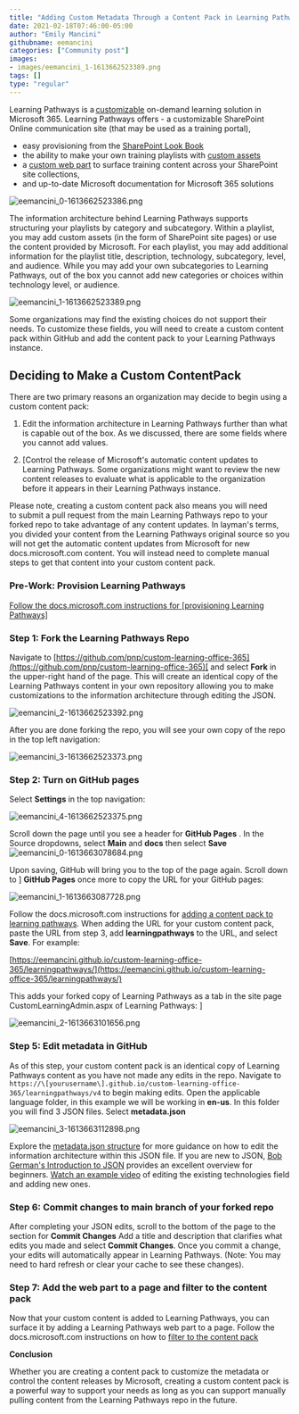 ```yaml
---
title: "Adding Custom Metadata Through a Content Pack in Learning Pathways"
date: 2021-02-18T07:46:00-05:00
author: "Emily Mancini"
githubname: eemancini
categories: ["Community post"]
images:
- images/eemancini_1-1613662523389.png
tags: []
type: "regular"
---
```


Learning Pathways is
a [customizable](https://docs.microsoft.com/office365/customlearning/custom_accessadmin)
on-demand learning solution in Microsoft 365. Learning Pathways offers - a
customizable SharePoint Online communication site (that may be used as a
training portal), 

- easy provisioning from
the [SharePoint Look
Book](https://lookbook.microsoft.com/details/3df8bd55-b872-4c9d-88e3-6b2f05344239?source=default)
- the ability to make your own training playlists with
[custom
assets](https://docs.microsoft.com/office365/customlearning/custom_addassets)
- a [custom web
part](https://docs.microsoft.com/office365/customlearning/custom_whereiswebpart) to 
surface training content across your SharePoint site collections, 
- and
up-to-date Microsoft documentation for Microsoft 365
solutions

![eemancini_0-1613662523386.png](images/eemancini_0-1613662523386.png)

The information architecture behind Learning Pathways supports
structuring your playlists by category and subcategory. Within a
playlist, you may add custom assets (in the form of SharePoint site
pages) or use the content provided by Microsoft. For each playlist, you
may add additional information for the playlist title, description,
technology, subcategory, level, and audience. While you may add your own
subcategories to Learning Pathways, out of the box you cannot add new
categories or choices
within technology
level, or
audience.

![eemancini_1-1613662523389.png](images/eemancini_1-1613662523389.png)

Some organizations may find the existing choices do not support their
needs. To customize these fields, you will need to
create a custom content pack within GitHub and add the content pack to
your Learning Pathways instance.

## Deciding to Make a Custom ContentPack

There are two primary reasons an organization may decide to begin using
a custom content
pack:

1.  Edit the information architecture in Learning Pathways further than
    what is capable out of the box. As we discussed,
    there are some fields where you cannot add
    values.


1.  [Control the release of Microsoft's automatic content updates to
    Learning Pathways. Some organizations might want to review the new
    content releases to evaluate what is applicable to the organization
    before it appears in their Learning Pathways
    instance. 

Please note, creating a custom content pack also
means you will need to submit a pull request from the
main Learning Pathways repo to your forked repo to take advantage of any
content updates. In layman's terms, you divided your
content from the Learning
Pathways original source so you
will not get the automatic content updates from Microsoft for new
docs.microsoft.com content.
You will instead need to complete
manual steps to get that content into your custom
content
pack.

### Pre-Work: Provision Learning Pathways

[Follow the docs.microsoft.com instructions
for [provisioning Learning
Pathways] ](https://docs.microsoft.com/office365/customlearning/custom_provision#to-provision-learning-pathways)

### Step 1: Fork the Learning Pathways Repo

Navigate
to [https://github.com/pnp/custom-learning-office-365](https://github.com/pnp/custom-learning-office-365)[ and select **Fork** in
the upper-right hand of the page. This will create an identical copy of
the Learning Pathways content in your own repository allowing you to
make customizations to the information architecture through editing the
JSON.

![eemancini_2-1613662523392.png](images/eemancini_2-1613662523392.png)

After you are done forking the repo, you will see your own copy of the
repo in the top left
navigation:

![eemancini_3-1613662523373.png](images/eemancini_3-1613662523373.png)

### Step 2: Turn on GitHub pages

Select **Settings** in
the top
navigation:

![eemancini_4-1613662523375.png](images/eemancini_4-1613662523375.png)

Scroll down the page until you see a header
for **GitHub Pages** . In the
Source dropdowns,
select **Main** and **docs** then
select **Save**
![eemancini_0-1613663078684.png](images/eemancini_0-1613663078684.png)

Upon saving, GitHub will bring you to the top of the page again. Scroll
down to ] **GitHub Pages**  once more
to copy the URL for your
GitHub
pages:

![eemancini_1-1613663087728.png](images/eemancini_1-1613663087728.png)

Follow the docs.microsoft.com instructions
for [adding a content pack to learning
pathways](https://docs.microsoft.com/office365/customlearning/custom_partnerguide_contint#add-a-content-pack-to-learning-pathways). When
adding the URL for your custom content pack, paste the URL from step
3, add **learningpathways** to
the
URL, and select **Save**. For
example:

[https://eemancini.github.io/custom-learning-office-365/learningpathways/](https://eemancini.github.io/custom-learning-office-365/learningpathways/)

This adds your forked copy of Learning Pathways as a tab in the site
page CustomLearningAdmin.aspx of
Learning
Pathways: ]

![eemancini_2-1613663101656.png](images/eemancini_2-1613663101656.png)

### Step 5: Edit metadata in GitHub

As of this step, your custom content pack is an identical copy of
Learning Pathways content as you have not made any edits in the repo.
Navigate
to `https://\[yourusername\].github.io/custom-learning-office-365/learningpathways/v4` to
begin making edits. Open the applicable language
folder, in this example we
will be working in **en-us**. In
this folder you will find 3 JSON files.
Select **metadata.json**

![eemancini_3-1613663112898.png](images/eemancini_3-1613663112898.png)

Explore the [metadata.json
structure](https://docs.microsoft.com/office365/customlearning/custom_partnerguide_contint#metadatajson-structure) for
more guidance on  how to edit the information architecture
within this JSON
file. If you are new to
JSON, [Bob German's Introduction to
JSON](https://techcommunity.microsoft.com/t5/microsoft-365-pnp-blog/introduction-to-json/ba-p/2049369) provides
an excellent overview for
beginners. [Watch an example
video](https://www.youtube.com/watch?v=dzqEI5NKQ2U&t=7m09s) of
editing the existing technologies field and adding new
ones.

### Step 6: Commit changes to main branch of your forked repo

After completing your JSON edits, scroll to the bottom of the page to
the section for **Commit
Changes** Add a title and description that clarifies
what edits you made and select **Commit
Changes**. Once you commit a change, your edits will
automatically appear in Learning Pathways. (Note: You may need to hard
refresh or clear your cache to see these
changes).

### Step 7: Add the web part to a page and filter to the content pack

Now that your custom content is added to Learning Pathways, you can
surface it by adding a Learning Pathways web part to a page. Follow the
docs.microsoft.com instructions on how to [filter to
the content
pack](https://docs.microsoft.com/office365/customlearning/custom_partnerguide_contint#filter-to-the-content-pack-in-the-web-part)


**Conclusion**

Whether you are creating a content pack to customize the metadata or
control the content releases by Microsoft, creating a custom content
pack is a powerful way to support your needs as long as you can support
manually pulling content from the Learning Pathways repo in the
future.
